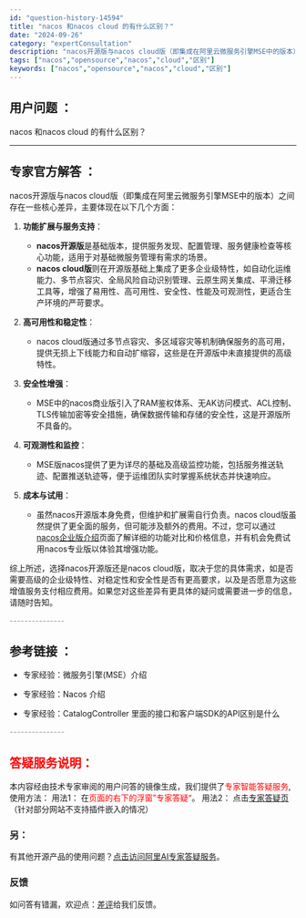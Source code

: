 ```yaml
---
id: "question-history-14594"
title: "nacos 和nacos cloud 的有什么区别？"
date: "2024-09-26"
category: "expertConsultation"
description: "nacos开源版与nacos cloud版（即集成在阿里云微服务引擎MSE中的版本）之间存在一些核心差异，主要体现在以下几个方面：1. **功能扩展与服务支持**：   - **nacos开源版**是基础版本，提供服务发现、配置管理、服务健康检查等核心功能，适用于对基础微服务管理有需求的场景。   "
tags: ["nacos","opensource","nacos","cloud","区别"]
keywords: ["nacos","opensource","nacos","cloud","区别"]
---
```


## 用户问题 ： 
 nacos 和nacos cloud 的有什么区别？  

---------------
## 专家官方解答 ：

nacos开源版与nacos cloud版（即集成在阿里云微服务引擎MSE中的版本）之间存在一些核心差异，主要体现在以下几个方面：

1. **功能扩展与服务支持**：
   - **nacos开源版**是基础版本，提供服务发现、配置管理、服务健康检查等核心功能，适用于对基础微服务管理有需求的场景。
   - **nacos cloud版**则在开源版基础上集成了更多企业级特性，如自动化运维能力、多节点容灾、全局风险自动识别管理、云原生网关集成、平滑迁移工具等，增强了易用性、高可用性、安全性、性能及可观测性，更适合生产环境的严苛要求。

2. **高可用性和稳定性**：
   - nacos cloud版通过多节点容灾、多区域容灾等机制确保服务的高可用，提供无损上下线能力和自动扩缩容，这些是在开源版中未直接提供的高级特性。

3. **安全性增强**：
    - MSE中的nacos商业版引入了RAM鉴权体系、无AK访问模式、ACL控制、TLS传输加密等安全措施，确保数据传输和存储的安全性，这是开源版所不具备的。

4. **可观测性和监控**：
    - MSE版nacos提供了更为详尽的基础及高级监控功能，包括服务推送轨迹、配置推送轨迹等，便于运维团队实时掌握系统状态并快速响应。

5. **成本与试用**：
    - 虽然nacos开源版本身免费，但维护和扩展需自行负责。nacos cloud版虽然提供了更全面的服务，但可能涉及额外的费用。不过，您可以通过[nacos企业版介绍](https://nacos.io/cloud/?from=wuyi)页面了解详细的功能对比和价格信息，并有机会免费试用nacos专业版以体验其增强功能。

综上所述，选择nacos开源版还是nacos cloud版，取决于您的具体需求，如是否需要高级的企业级特性、对稳定性和安全性是否有更高要求，以及是否愿意为这些增值服务支付相应费用。如果您对这些差异有更具体的疑问或需要进一步的信息，请随时告知。


<font color="#949494">---------------</font> 


## 参考链接 ：

* 专家经验：微服务引擎(MSE）介绍 
 
 * 专家经验：Nacos 介绍 
 
 * 专家经验：CatalogController 里面的接口和客户端SDK的API区别是什么 


 <font color="#949494">---------------</font> 
 


## <font color="#FF0000">答疑服务说明：</font> 

本内容经由技术专家审阅的用户问答的镜像生成，我们提供了<font color="#FF0000">专家智能答疑服务</font>,使用方法：
用法1： 在<font color="#FF0000">页面的右下的浮窗”专家答疑“</font>。
用法2： 点击[专家答疑页](https://answer.opensource.alibaba.com/docs/intro)（针对部分网站不支持插件嵌入的情况）
### 另：


有其他开源产品的使用问题？[点击访问阿里AI专家答疑服务](https://answer.opensource.alibaba.com/docs/intro)。
### 反馈
如问答有错漏，欢迎点：[差评](https://ai.nacos.io/user/feedbackByEnhancerGradePOJOID?enhancerGradePOJOId=16002)给我们反馈。
